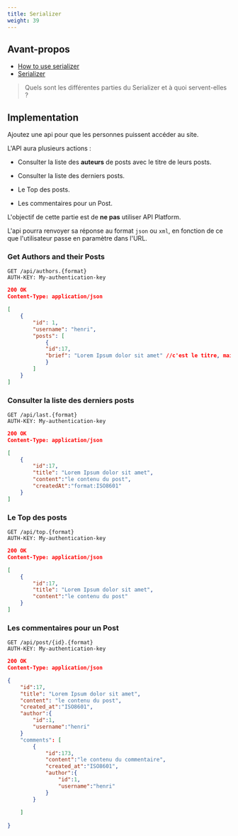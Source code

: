 ```yaml
---
title: Serializer
weight: 39
---
```


## Avant-propos

- [How to use serializer](https://symfony.com/doc/current/serializer.html)
- [Serializer](https://symfony.com/doc/current/components/serializer.html)

> Quels sont les différentes parties du Serializer et à quoi servent-elles ?

## Implementation

Ajoutez une api pour que les personnes puissent accéder au site.

L'API aura plusieurs actions : 

- Consulter la liste des **auteurs** de posts avec le titre de leurs posts.

- Consulter la liste des derniers posts.
- Le Top des posts.
- Les commentaires pour un Post.

L'objectif de cette partie est de **ne pas** utiliser API Platform. 

L'api pourra renvoyer sa réponse au format `json` ou `xml`, en fonction de ce que l'utilisateur passe en paramètre dans l'URL.

### Get Authors and their Posts

```
GET /api/authors.{format}
AUTH-KEY: My-authentication-key
```



```json
200 OK
Content-Type: application/json

[
	{
		"id": 1,
		"username": "henri",
		"posts": [
			{
			"id":17,
			"brief": "Lorem Ipsum dolor sit amet" //c'est le titre, mais le concepteur de l'api est une personne détestable
			}
		]
	}
]
```



### Consulter la liste des derniers posts

```
GET /api/last.{format}
AUTH-KEY: My-authentication-key
```



```json
200 OK
Content-Type: application/json

[
    {
        "id":17,
        "title": "Lorem Ipsum dolor sit amet",
        "content":"le contenu du post",
        "createdAt":"format:ISO8601"
    }
]
```

### Le Top des posts

```
GET /api/top.{format}
AUTH-KEY: My-authentication-key
```



```json
200 OK
Content-Type: application/json

[
    {
        "id":17,
        "title": "Lorem Ipsum dolor sit amet",
        "content":"le contenu du post"
    }
]
```

### Les commentaires pour un Post



```
GET /api/post/{id}.{format}
AUTH-KEY: My-authentication-key
```



```json
200 OK
Content-Type: application/json

{
	"id":17,
	"title": "Lorem Ipsum dolor sit amet",
	"content": "le contenu du post",
    "created_at":"ISO8601",
    "author":{
        "id":1,
        "username":"henri"
    }
	"comments": [
		{
            "id":173,
            "content":"le contenu du commentaire",
            "created_at":"ISO8601",
            "author":{
            	"id":1,
            	"username":"henri"
            }
		}
	
	]
	
}
```

### 